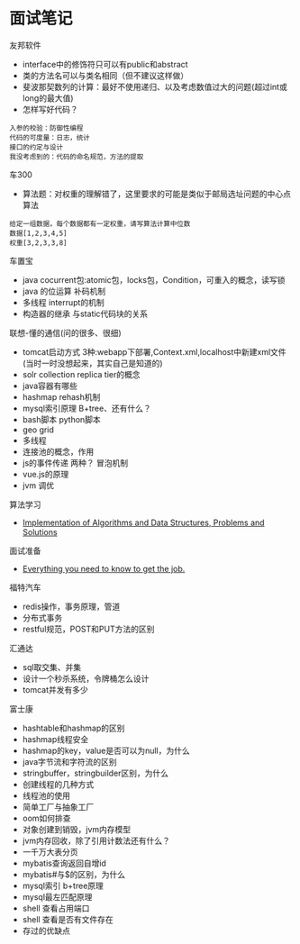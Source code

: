 # 面试笔记
友邦软件
- interface中的修饰符只可以有public和abstract
- 类的方法名可以与类名相同（但不建议这样做）
- 斐波那契数列的计算：最好不使用递归、以及考虑数值过大的问题(超过int或long的最大值)
- 怎样写好代码？
```
入参的校验：防御性编程
代码的可度量：日志，统计
接口的约定与设计
我没考虑到的：代码的命名规范，方法的提取
```


车300
- 算法题：对权重的理解错了，这里要求的可能是类似于邮局选址问题的中心点算法
```
给定一组数据，每个数据都有一定权重，请写算法计算中位数 
数据[1,2,3,4,5]  
权重[3,2,3,3,8] 
```
车置宝
- java cocurrent包:atomic包，locks包，Condition，可重入的概念，读写锁
- java 的位运算 补码机制
- 多线程 interrupt的机制
- 构造器的继承 与static代码块的关系

联想-懂的通信(问的很多、很细)
- tomcat启动方式 3种:webapp下部署,Context.xml,localhost中新建xml文件(当时一时没想起来，其实自己是知道的)
- solr collection replica tier的概念
- java容器有哪些
- hashmap rehash机制
- mysql索引原理 B+tree、还有什么？
- bash脚本 python脚本
- geo grid
- 多线程
- 连接池的概念，作用
- js的事件传递 两种？ 冒泡机制
- vue.js的原理
- jvm 调优

算法学习
- [Implementation of Algorithms and Data Structures, Problems and Solutions](https://github.com/sherxon/AlgoDS)

面试准备
- [Everything you need to know to get the job.](https://github.com/kdn251/interviews)

福特汽车
- redis操作，事务原理，管道
- 分布式事务
- restful规范，POST和PUT方法的区别

汇通达
- sql取交集、并集
- 设计一个秒杀系统，令牌桶怎么设计
- tomcat并发有多少

富士康
- hashtable和hashmap的区别
- hashmap线程安全
- hashmap的key，value是否可以为null，为什么
- java字节流和字符流的区别
- stringbuffer，stringbuilder区别，为什么
- 创建线程的几种方式
- 线程池的使用
- 简单工厂与抽象工厂
- oom如何排查
- 对象创建到销毁，jvm内存模型
- jvm内存回收，除了引用计数法还有什么？
- 一千万大表分页
- mybatis查询返回自增id
- mybatis#与$的区别，为什么
- mysql索引 b+tree原理
- mysql最左匹配原理
- shell 查看占用端口
- shell 查看是否有文件存在
- 存过的优缺点